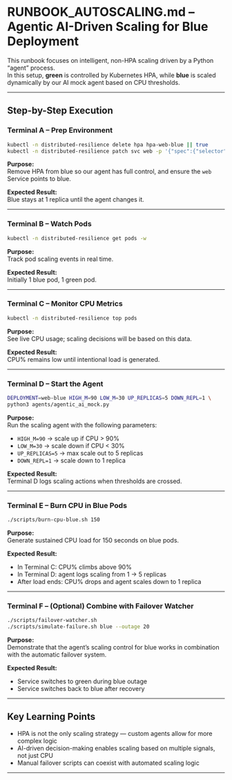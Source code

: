 # RUNBOOK_AUTOSCALING.md – Agentic AI-Driven Scaling for Blue Deployment

This runbook focuses on intelligent, non-HPA scaling driven by a Python “agent” process.  
In this setup, **green** is controlled by Kubernetes HPA, while **blue** is scaled dynamically by our AI mock agent based on CPU thresholds.

---

## Step-by-Step Execution

### Terminal A – Prep Environment

```bash
kubectl -n distributed-resilience delete hpa hpa-web-blue || true
kubectl -n distributed-resilience patch svc web -p '{"spec":{"selector":{"app":"web","version":"blue"}}}'
```

**Purpose:**  
Remove HPA from blue so our agent has full control, and ensure the `web` Service points to blue.

**Expected Result:**  
Blue stays at 1 replica until the agent changes it.

---

### Terminal B – Watch Pods

```bash
kubectl -n distributed-resilience get pods -w
```

**Purpose:**  
Track pod scaling events in real time.

**Expected Result:**  
Initially 1 blue pod, 1 green pod.

---

### Terminal C – Monitor CPU Metrics

```bash
kubectl -n distributed-resilience top pods
```

**Purpose:**  
See live CPU usage; scaling decisions will be based on this data.

**Expected Result:**  
CPU% remains low until intentional load is generated.

---

### Terminal D – Start the Agent

```bash
DEPLOYMENT=web-blue HIGH_M=90 LOW_M=30 UP_REPLICAS=5 DOWN_REPL=1 \
python3 agents/agentic_ai_mock.py
```

**Purpose:**  
Run the scaling agent with the following parameters:

- `HIGH_M=90` → scale up if CPU > 90%  
- `LOW_M=30` → scale down if CPU < 30%  
- `UP_REPLICAS=5` → max scale out to 5 replicas  
- `DOWN_REPL=1` → scale down to 1 replica

**Expected Result:**  
Terminal D logs scaling actions when thresholds are crossed.

---

### Terminal E – Burn CPU in Blue Pods

```bash
./scripts/burn-cpu-blue.sh 150
```

**Purpose:**  
Generate sustained CPU load for 150 seconds on blue pods.

**Expected Result:**

- In Terminal C: CPU% climbs above 90%  
- In Terminal D: agent logs scaling from 1 → 5 replicas  
- After load ends: CPU% drops and agent scales down to 1 replica

---

### Terminal F – (Optional) Combine with Failover Watcher

```bash
./scripts/failover-watcher.sh
./scripts/simulate-failure.sh blue --outage 20
```

**Purpose:**  
Demonstrate that the agent’s scaling control for blue works in combination with the automatic failover system.

**Expected Result:**

- Service switches to green during blue outage  
- Service switches back to blue after recovery

---

## Key Learning Points

- HPA is not the only scaling strategy — custom agents allow for more complex logic  
- AI-driven decision-making enables scaling based on multiple signals, not just CPU  
- Manual failover scripts can coexist with automated scaling logic

---